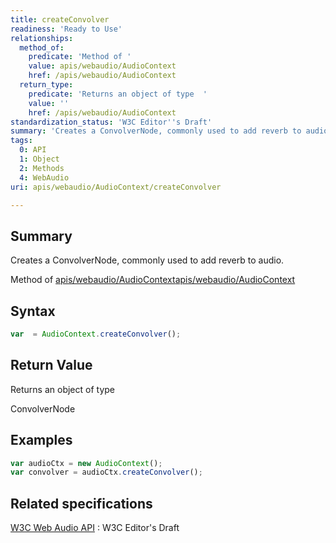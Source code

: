 ```yaml
---
title: createConvolver
readiness: 'Ready to Use'
relationships:
  method_of:
    predicate: 'Method of '
    value: apis/webaudio/AudioContext
    href: /apis/webaudio/AudioContext
  return_type:
    predicate: 'Returns an object of type  '
    value: ''
    href: /apis/webaudio/AudioContext
standardization_status: 'W3C Editor''s Draft'
summary: 'Creates a ConvolverNode, commonly used to add reverb to audio.'
tags:
  0: API
  1: Object
  2: Methods
  4: WebAudio
uri: apis/webaudio/AudioContext/createConvolver

---
```

## <span>Summary</span>

Creates a ConvolverNode, commonly used to add reverb to audio.

Method of [apis/webaudio/AudioContext](/apis/webaudio/AudioContext)[apis/webaudio/AudioContext](/apis/webaudio/AudioContext)

## <span>Syntax</span>

``` js
var  = AudioContext.createConvolver();
```

## <span>Return Value</span>

Returns an object of type<span></span>

ConvolverNode

## <span>Examples</span>

``` js
var audioCtx = new AudioContext();
var convolver = audioCtx.createConvolver();
```

## <span>Related specifications</span>

[W3C Web Audio API](http://webaudio.github.io/web-audio-api/)
:   W3C Editor's Draft
